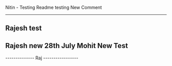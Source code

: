 Nitin - Testing Readme testing
New Comment

------------------
Rajesh test
------------------
Rajesh new 28th July
Mohit New Test
------------------
-------------- Raj  -----------------
